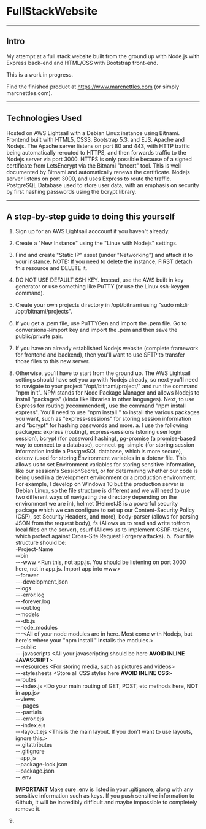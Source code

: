 # FullStackWebsite

-----------
Intro
-----------
 My attempt at a full stack website built from the ground up with Node.js with Express back-end and HTML/CSS with Bootstrap front-end.

 This is a work in progress.


Find the finished product at https://www.marcnettles.com (or simply marcnettles.com).



-------------
Technologies Used
------------------

Hosted on AWS Lightsail with a Debian Linux instance using Bitnami.
Frontend built with HTML5, CSS3, Bootstrap 5.3, and EJS.
Apache and Nodejs. The Apache server listens on port 80 and 443, with HTTP traffic being automatically rerouted to HTTPS, and then forwards traffic to the Nodejs server via port 3000.
HTTPS is only possible because of a signed certificate from LetsEncrypt via the Bitnami "bncert" tool. This is well documented by Bitnami and automatically renews the certificate.
Nodejs server listens on port 3000, and uses Express to route the traffic.
PostgreSQL Database used to store user data, with an emphasis on security by first hashing passwords using the bcrypt library.


----------------------------------------------
A step-by-step guide to doing this yourself
----------------------------------------------

1. Sign up for an AWS Lightsail acccount if you haven't already.
2. Create a "New Instance" using the "Linux with Nodejs" settings.
3. Find and create "Static IP" asset (under "Networking") and attach it to your instance. NOTE: If you need to delete the instance, FIRST detach this resource and DELETE it.
4. DO NOT USE DEFAULT SSH KEY. Instead, use the AWS built in key generator or use something like PuTTY (or use the Linux ssh-keygen command).
5. Create your own projects directory in /opt/bitnami using "sudo mkdir /opt/bitnami/projects".
7. If you get a .pem file, use PuTTYGen and import the .pem file. Go to conversions->import key and import the .pem and then save the public/private pair.
8. If you have an already established Nodejs website (complete framework for frontend and backend), then you'll want to use SFTP to transfer those files to this new server.
9. Otherwise, you'll have to start from the ground up. The AWS Lightsail settings should have set you up with Nodejs already, so next you'll need to navigate to your project "/opt/bitnami/project/<your-project>" and run the command "npm init". NPM stands for Node Package Manager and allows Nodejs to install "packages" (kinda like libraries in other languages). Next, to use Express for routing (recommended), use the command "npm install express". You'll need to use "npm install <package-name>" to install the various packages you want, such as "express-sessions" for storing session information and "bcrypt" for hashing passwords and more.
    a. I use the following packages:  express (routing), express-sessions (storing user login session), bcrypt (for password hashing), pg-promise (a promise-based way to connect to a database), connect-pg-simple (for storing session information inside a PostgreSQL database, which is more secure), dotenv (used for storing Environment variables in a dotenv file. This allows us to set Environment variables for storing sensitive information, like our session's SessionSecret, or for determining whether our code is being used in a development environment or a production environment. For example, I develop on Windows 10 but the production server is Debian Linux, so the file structure is different and we will need to use two different ways of navigating the directory depending on the environment we are in), helmet (HelmetJS is a powerful security package which we can configure to set up our Content-Security Policy (CSP), set Security Headers, and more), body-parser (allows for parsing JSON from the request body), fs (Allows us to read and write to/from local files on the server), csurf (Allows us to implement CSRF-tokens, which protect against Cross-Site Request Forgery attacks).
   b. Your file structure should be:  
   -Project-Name  
     --bin  
       \---www <Run this, not app.js. You should be listening on port 3000 here, not in app.js. Import app into www>  
     --forever  
       \---development.json  
     --logs  
       \---error.log  
       \---forever.log  
       \---out.log  
     --models  
       \---db.js  
     --node_modules  
       \---<All of your node modules are in here. Most come with Nodejs, but here's where your "npm install <package-name>" installs the modules.>  
     --public  
       \---javascripts <All your javascripting should be here **AVOID INLINE JAVASCRIPT**>  
       \---resources <For storing media, such as pictures and videos>  
       \---stylesheets <Store all CSS styles here **AVOID INLINE CSS**>  
     --routes  
       \---index.js <Do your main routing of GET, POST, etc methods here, NOT in app.js>  
     --views  
       \---pages  
       \---partials  
       \---error.ejs  
       \---index.ejs  
       \---layout.ejs <This is the main layout. If you don't want to use layouts, ignore this.>  
     --.gitattributes  
     --.gitignore  
     --app.js  
     --package-lock.json  
     --package.json  
     --.env  

   **IMPORTANT** Make sure .env is listed in your .gitignore, along with any sensitive information such as keys. If you push sensitive information to Github, it will be incredibly difficult and maybe impossible to completely remove it.
11. 




